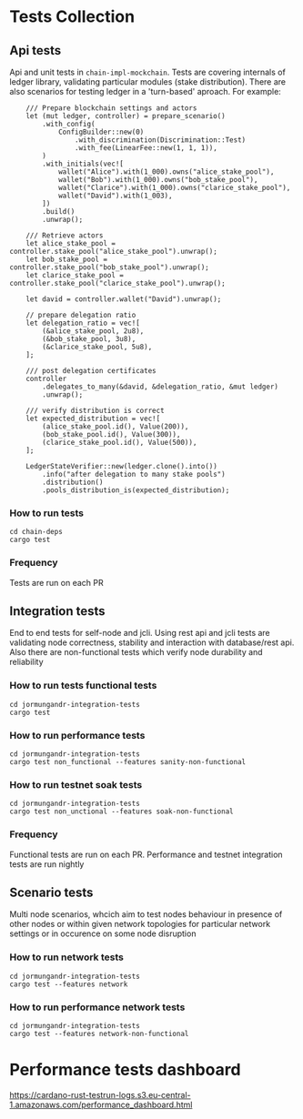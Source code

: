# Tests Collection

## Api tests
Api and unit tests in `chain-impl-mockchain`.
Tests are covering internals of ledger library, validating particular modules (stake distribution).
There are also scenarios for testing ledger in a 'turn-based' aproach. For example:

```
    /// Prepare blockchain settings and actors
    let (mut ledger, controller) = prepare_scenario()
        .with_config(
            ConfigBuilder::new(0)
                .with_discrimination(Discrimination::Test)
                .with_fee(LinearFee::new(1, 1, 1)),
        )
        .with_initials(vec![
            wallet("Alice").with(1_000).owns("alice_stake_pool"),
            wallet("Bob").with(1_000).owns("bob_stake_pool"),
            wallet("Clarice").with(1_000).owns("clarice_stake_pool"),
            wallet("David").with(1_003),
        ])
        .build()
        .unwrap();

    /// Retrieve actors
    let alice_stake_pool = controller.stake_pool("alice_stake_pool").unwrap();
    let bob_stake_pool = controller.stake_pool("bob_stake_pool").unwrap();
    let clarice_stake_pool = controller.stake_pool("clarice_stake_pool").unwrap();

    let david = controller.wallet("David").unwrap();

    // prepare delegation ratio
    let delegation_ratio = vec![
        (&alice_stake_pool, 2u8),
        (&bob_stake_pool, 3u8),
        (&clarice_stake_pool, 5u8),
    ];

    /// post delegation certificates
    controller
        .delegates_to_many(&david, &delegation_ratio, &mut ledger)
        .unwrap();

    /// verify distribution is correct
    let expected_distribution = vec![
        (alice_stake_pool.id(), Value(200)),
        (bob_stake_pool.id(), Value(300)),
        (clarice_stake_pool.id(), Value(500)),
    ];

    LedgerStateVerifier::new(ledger.clone().into())
        .info("after delegation to many stake pools")
        .distribution()
        .pools_distribution_is(expected_distribution);

```


### How to run tests
```
cd chain-deps
cargo test
```

### Frequency
Tests are run on each PR


## Integration tests
End to end tests for self-node and jcli. Using rest api and jcli tests are validating node correctness, stability and interaction with database/rest api. Also there are non-functional tests which verify node durability and reliability

### How to run tests functional tests
```
cd jormungandr-integration-tests
cargo test
```

### How to run performance tests
```
cd jormungandr-integration-tests
cargo test non_functional --features sanity-non-functional
```

### How to run testnet soak tests
```
cd jormungandr-integration-tests
cargo test non_unctional --features soak-non-functional
```

### Frequency
Functional tests are run on each PR. Performance and testnet integration tests are run nightly

## Scenario tests
Multi node scenarios, whcich aim to test nodes behaviour in presence of other nodes or within given network topologies for particular network settings or in occurence on some node disruption


### How to run network tests
```
cd jormungandr-integration-tests
cargo test --features network
```

### How to run performance network tests
```
cd jormungandr-integration-tests
cargo test --features network-non-functional
```

# Performance tests dashboard

https://cardano-rust-testrun-logs.s3.eu-central-1.amazonaws.com/performance_dashboard.html

